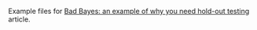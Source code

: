 
Example files for [Bad Bayes: an example of why you need hold-out testing](http://www.win-vector.com/blog/2014/02/bad-bayes-an-example-of-why-you-need-hold-out-testing/) article.
